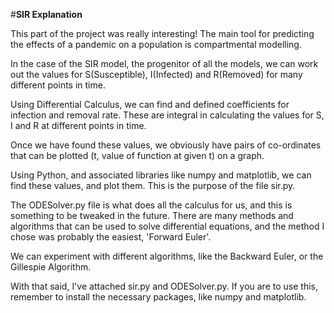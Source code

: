 #**SIR Explanation**

This part of the project was really interesting! The main tool for predicting the effects of
a pandemic on a population is compartmental modelling.

In the case of the SIR model, the progenitor of all the models, we can work out the values for S(Susceptible), I(Infected) and R(Removed) for many different points
in time.

Using Differential Calculus, we can find and defined coefficients for infection and removal rate. These are integral in calculating the
values for S, I and R at different points in time.

Once we have found these values, we obviously have pairs of co-ordinates that can be plotted (t, value of function at given t) on a graph.

Using Python, and associated libraries like numpy and matplotlib, we can find these values, and plot them. This is the purpose of the file
sir.py.

The ODESolver.py file is what does all the calculus for us, and this is something to be tweaked in the future. There are many methods and algorithms that
can be used to solve differential equations, and the method I chose was probably the easiest, 'Forward Euler'. 

We can experiment with different algorithms, like the Backward Euler, or the Gillespie Algorithm. 

With that said, I've attached sir.py and ODESolver.py. If you are to use this, remember to install the necessary packages, like numpy and 
matplotlib. 

